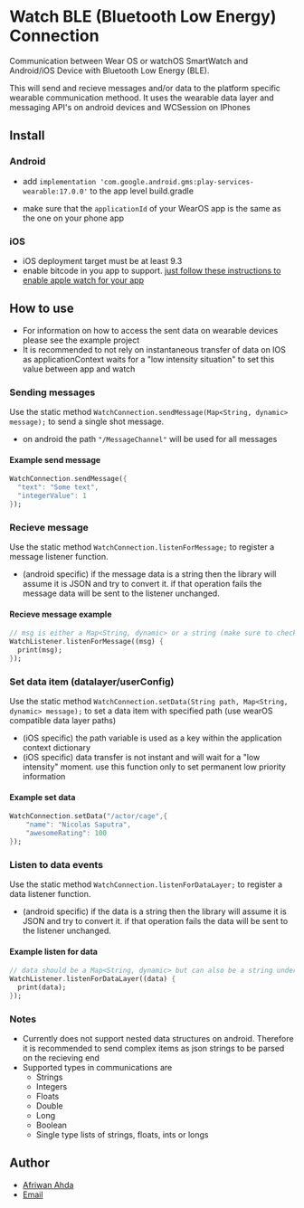 # Watch BLE (Bluetooth Low Energy) Connection

Communication between Wear OS or watchOS SmartWatch and Android/iOS Device with Bluetooth Low Energy (BLE).

This will send and recieve messages and/or data to the platform specific wearable communication methood. It uses the wearable data layer and messaging API's on android devices and WCSession on IPhones

## Install

### Android

* add ```implementation 'com.google.android.gms:play-services-wearable:17.0.0'``` to the app level build.gradle

* make sure that the  ```applicationId``` of your WearOS app is the same as the one on your phone app

### iOS

* iOS deployment target must be at least 9.3
* enable bitcode in you app to support. [just follow these instructions to enable apple watch for your app](https://flutter.dev/docs/development/platform-integration/apple-watch)

## How to use

* For information on how to access the sent data on wearable devices please see the example project
* It is recommended to not rely on instantaneous transfer of data on IOS as applicationContext waits for a "low intensity situation" to set this value between app and watch

### Sending messages

Use the static method `WatchConnection.sendMessage(Map<String, dynamic> message);` to send a single shot message.

* on android the path `"/MessageChannel"` will be used for all messages

#### Example send message

```dart
WatchConnection.sendMessage({
  "text": "Some text",
  "integerValue": 1
});
```

### Recieve message

Use the static method `WatchConnection.listenForMessage;` to register a message listener function.

* (android specific) if the message data is a string then the library will assume it is JSON and try to convert it. if that operation fails the message data will be sent to the listener unchanged.

#### Recieve message example

```dart
// msg is either a Map<String, dynamic> or a string (make sure to check for that when using the library)
WatchListener.listenForMessage((msg) {
  print(msg);
});
```

### Set data item (datalayer/userConfig)

Use the static method `WatchConnection.setData(String path, Map<String, dynamic> message);` to set a data item with specified path (use wearOS compatible data layer paths)

* (iOS specific) the path variable is used as a key within the application context dictionary
* (iOS specific) data transfer is not instant and will wait for a "low intensity" moment. use this function only to set permanent low priority information

#### Example set data

```dart
WatchConnection.setData("/actor/cage",{
    "name": "Nicolas Saputra",
    "awesomeRating": 100
});
```

### Listen to data events

Use the static method `WatchConnection.listenForDataLayer;` to register a data listener function.

* (android specific) if the data is a string then the library will assume it is JSON and try to convert it. if that operation fails the data will be sent to the listener unchanged.
  
#### Example listen for data

```dart
// data should be a Map<String, dynamic> but can also be a string under exceptional circumstances
WatchListener.listenForDataLayer((data) {
  print(data);
});
```

### Notes

* Currently does not support nested data structures on android. Therefore it is recommended to send complex items as json strings to be parsed on the recieving end
* Supported types in communications are
  * Strings
  * Integers
  * Floats
  * Double
  * Long
  * Boolean
  * Single type lists of strings, floats, ints or longs

## Author

* [Afriwan Ahda](https://github.com/AfriwanAhda)
* [Email](mailto:afriwan.phys@gmail.com?subject=[GitHub]%20Flutter%Watch%20BLE%20Connection)
